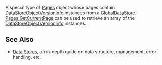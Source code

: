 A special type of [Pages](https://developer.roblox.com/en-us/api-reference/class/Pages) object whose pages contain [DataStoreObjectVersionInfo](https://developer.roblox.com/en-us/api-reference/class/DataStoreObjectVersionInfo) instances from a [GlobalDataStore](https://developer.roblox.com/en-us/api-reference/class/GlobalDataStore). [Pages:GetCurrentPage](https://developer.roblox.com/en-us/api-reference/function/Pages/GetCurrentPage) can be used to retrieve an array of the [DataStoreObjectVersionInfo](https://developer.roblox.com/en-us/api-reference/class/DataStoreObjectVersionInfo) instances.

See Also
--------

*   [Data Stores](https://developer.roblox.com/en-us/articles/data-store), an in-depth guide on data structure, management, error handling, etc.